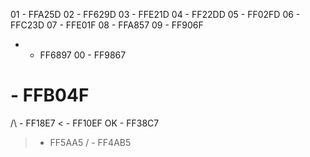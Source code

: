 01 - FFA25D
02 - FF629D
03 - FFE21D
04 - FF22DD
05 - FF02FD
06 - FFC23D
07 - FFE01F
08 - FFA857
09 - FF906F
 * - FF6897
00 - FF9867
 # - FFB04F
/\ - FF18E7
 < - FF10EF
OK - FF38C7
 > - FF5AA5
\/ - FF4AB5
